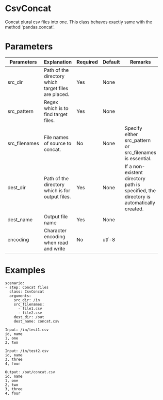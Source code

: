 # CsvConcat
Concat plural csv files into one.
This class behaves exactly same with the method 'pandas.concat'.

# Parameters
|Parameters|Explanation|Required|Default|Remarks|
|----------|-----------|--------|-------|-------|
|src_dir|Path of the directory which target files are placed.|Yes|None||
|src_pattern|Regex which is to find target files.|Yes|None||
|src_filenames|File names of source to concat.|No|None|Specify either src_pattern or src_filenames is essential.|
|dest_dir|Path of the directory which is for output files.|Yes|None|If a non-existent directory path is specified, the directory is automatically created.|
|dest_name|Output file name|Yes|None||
|encoding|Character encoding when read and write|No|utf-8||

# Examples
```
scenario:
- step: Concat files
  class: CsvConcat
  arguments:
    src_dir: /in
    src_filenames:
      - file1.csv
      - file2.csv
    dest_dir: /out
    dest_name: concat.csv

Input: /in/test1.csv
id, name
1, one
2, two

Input: /in/test2.csv
id, name
3, three
4, four

Output: /out/concat.csv
id, name
1, one
2, two
3, three
4, four
```